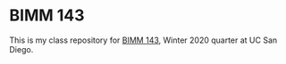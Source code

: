 # BIMM 143

This is my class repository for [BIMM 143](https://bioboot.github.io/bimm143_W20/), Winter 2020 quarter at UC San Diego.
